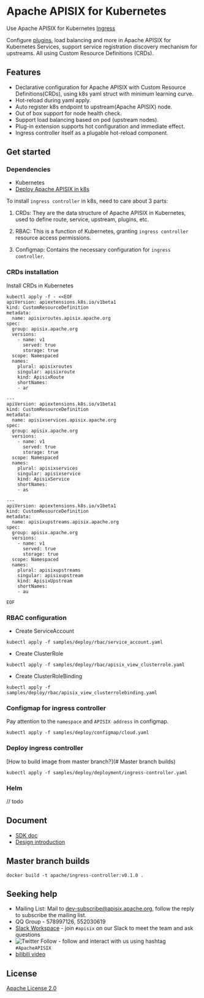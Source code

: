 # Apache APISIX for Kubernetes

Use Apache APISIX for Kubernetes [Ingress](https://kubernetes.io/docs/concepts/services-networking/ingress/)

Configure [plugins](https://github.com/apache/apisix/tree/master/doc/plugins), load balancing and more in Apache APISIX for Kubernetes Services, support service registration discovery mechanism for upstreams. All using Custom Resource Definitions (CRDs).

## Features

* Declarative configuration for Apache APISIX with Custom Resource Definitions(CRDs), using k8s yaml struct with minimum learning curve.
* Hot-reload during yaml apply.
* Auto register k8s endpoint to upstream(Apache APISIX) node.
* Out of box support for node health check.
* Support load balancing based on pod (upstream nodes).
* Plug-in extension supports hot configuration and immediate effect.
* Ingress controller itself as a plugable hot-reload component.

## Get started

### Dependencies

* Kubernetes
* [Deploy Apache APISIX in k8s](https://github.com/apache/apisix/blob/master/kubernetes/README.md)

To install `ingress controller` in k8s, need to care about 3 parts:

1. CRDs: They are the data structure of Apache APISIX in Kubernetes, used to define route, service, upstream, plugins, etc.

2. RBAC: This is a function of Kubernetes, granting `ingress controller` resource access permissions.

3. Configmap: Contains the necessary configuration for `ingress controller`.

### CRDs installation

Install CRDs in Kubernetes

```shell
kubectl apply -f - <<EOF
apiVersion: apiextensions.k8s.io/v1beta1
kind: CustomResourceDefinition
metadata:
  name: apisixroutes.apisix.apache.org
spec:
  group: apisix.apache.org
  versions:
    - name: v1
      served: true
      storage: true
  scope: Namespaced
  names:
    plural: apisixroutes
    singular: apisixroute
    kind: ApisixRoute
    shortNames:
    - ar

---
apiVersion: apiextensions.k8s.io/v1beta1
kind: CustomResourceDefinition
metadata:
  name: apisixservices.apisix.apache.org
spec:
  group: apisix.apache.org
  versions:
    - name: v1
      served: true
      storage: true
  scope: Namespaced
  names:
    plural: apisixservices
    singular: apisixservice
    kind: ApisixService
    shortNames:
    - as

---
apiVersion: apiextensions.k8s.io/v1beta1
kind: CustomResourceDefinition
metadata:
  name: apisixupstreams.apisix.apache.org
spec:
  group: apisix.apache.org
  versions:
    - name: v1
      served: true
      storage: true
  scope: Namespaced
  names:
    plural: apisixupstreams
    singular: apisixupstream
    kind: ApisixUpstream
    shortNames:
    - au

EOF
```

### RBAC configuration

* Create ServiceAccount

```shell
kubectl apply -f samples/deploy/rbac/service_account.yaml
```

* Create ClusterRole

```shell
kubectl apply -f samples/deploy/rbac/apisix_view_clusterrole.yaml
```

* Create ClusterRoleBinding

```shell
kubectl apply -f samples/deploy/rbac/apisix_view_clusterrolebinding.yaml
```

### Configmap for ingress controller

Pay attention to the `namespace` and `APISIX address` in configmap.

```shell
kubectl apply -f samples/deploy/configmap/cloud.yaml
```

### Deploy ingress controller

[How to build image from master branch?](# Master branch builds)

```shell
kubectl apply -f samples/deploy/deployment/ingress-controller.yaml
```

### Helm

// todo

## Document

* [SDK doc](./doc/dev/develop.md)
* [Design introduction](./doc/design/design.md)

## Master branch builds

```shell
docker build -t apache/ingress-controller:v0.1.0 .
```

## Seeking help

- Mailing List: Mail to dev-subscribe@apisix.apache.org, follow the reply to subscribe the mailing list.
- QQ Group - 578997126, 552030619
- [Slack Workspace](http://s.apache.org/slack-invite) - join `#apisix` on our Slack to meet the team and ask questions
- ![Twitter Follow](https://img.shields.io/twitter/follow/ApacheAPISIX?style=social) - follow and interact with us using hashtag `#ApacheAPISIX`
- [bilibili video](https://space.bilibili.com/551921247)

## License

[Apache License 2.0](https://github.com/api7/ingress-controller/blob/master/LICENSE)

